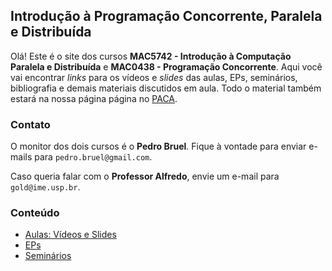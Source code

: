 ## Introdução à Programação Concorrente, Paralela e Distribuída

Olá! Este é o site dos cursos **MAC5742 - Introdução à Computação Paralela e Distribuída** e **MAC0438 - Programação Concorrente**. Aqui você
vai encontrar *links* para os vídeos e *slides* das aulas, EPs, seminários, bibliografia e demais materiais discutidos em aula. Todo o material
também estará na nossa página página no [PACA](http://paca.ime.usp.br).

### Contato

O monitor dos dois cursos é o **Pedro Bruel**. Fique à vontade para enviar e-mails para `pedro.bruel@gmail.com`.

Caso queria falar com o **Professor Alfredo**, envie um e-mail para `gold@ime.usp.br`.

### Conteúdo

- [Aulas: Vídeos e Slides](./aulas.html)
- [EPs](./eps.html)
- [Seminários](./seminarios.html)
